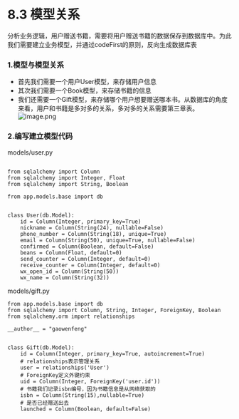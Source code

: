 # 8.3 模型关系

分析业务逻辑，用户赠送书籍，需要将用户赠送书籍的数据保存到数据库中。为此我们需要建立业务模型，并通过codeFirst的原则，反向生成数据库表

### 1.模型与模型关系
- 首先我们需要一个用户User模型，来存储用户信息
- 其次我们需要一个Book模型，来存储书籍的信息
- 我们还需要一个Gift模型，来存储哪个用户想要赠送哪本书。从数据库的角度来看，用户和书籍是多对多的关系，多对多的关系需要第三章表。
![image.png](https://upload-images.jianshu.io/upload_images/7220971-c653697c9a9b5f2d.png?imageMogr2/auto-orient/strip%7CimageView2/2/w/1240)

### 2.编写建立模型代码

models/user.py
```

from sqlalchemy import Column
from sqlalchemy import Integer, Float
from sqlalchemy import String, Boolean

from app.models.base import db


class User(db.Model):
    id = Column(Integer, primary_key=True)
    nickname = Column(String(24), nullable=False)
    phone_number = Column(String(18), unique=True)
    email = Column(String(50), unique=True, nullable=False)
    confirmed = Column(Boolean, default=False)
    beans = Column(Float, default=0)
    send_counter = Column(Integer, default=0)
    receive_counter = Column(Integer, default=0)
    wx_open_id = Column(String(50))
    wx_name = Column(String(32))
```

models/gift.py
```
from app.models.base import db
from sqlalchemy import Column, String, Integer, ForeignKey, Boolean
from sqlalchemy.orm import relationships

__author__ = "gaowenfeng"


class Gift(db.Model):
    id = Column(Integer, primary_key=True, autoincrement=True)
    # relationships表示管理关系
    user = relationships('User')
    # ForeignKey定义外键约束
    uid = Column(Integer, ForeignKey('user.id'))
    # 书籍我们记录isbn编号，因为书籍信息是从网络获取的
    isbn = Column(String(15),nullable=True)
    # 是否已经赠送出去
    launched = Column(Boolean, default=False)
```